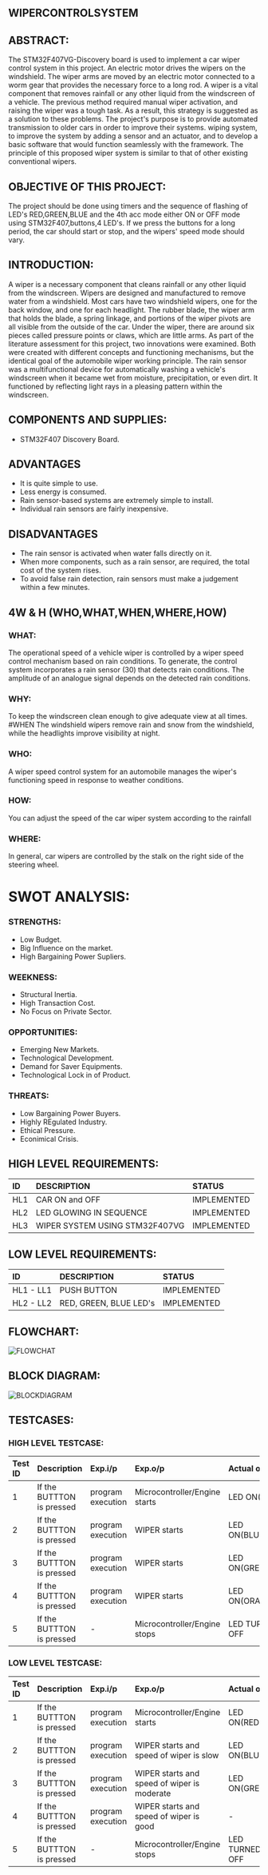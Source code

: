 ## WIPERCONTROLSYSTEM

<h2> ABSTRACT: </h2>

The STM32F407VG-Discovery board is used to implement a car wiper control system in this project. An electric motor drives the wipers on the windshield. The wiper arms are moved by an electric motor connected to a worm gear that provides the necessary force to a long rod. A wiper is a vital component that removes rainfall or any other liquid from the windscreen of a vehicle. The previous method required manual wiper activation, and raising the wiper was a tough task. As a result, this strategy is suggested as a solution to these problems. The project's purpose is to provide automated transmission to older cars in order to improve their systems. wiping system, to improve the system by adding a sensor and an actuator, and to develop a basic software that would function seamlessly with the framework. The principle of this proposed wiper system is similar to that of other existing conventional wipers.



<h2> OBJECTIVE OF THIS PROJECT: </h2>

The project should be done using timers and the sequence of flashing of LED's RED,GREEN,BLUE and the 4th acc mode either ON or OFF mode using STM32F407,buttons,4 LED's. If we press the buttons for a long period, the car should start or stop, and the wipers' speed mode should vary.

<h2> INTRODUCTION: </h2>

A wiper is a necessary component that cleans rainfall or any other liquid from the windscreen. Wipers are designed and manufactured to remove water from a windshield. Most cars have two windshield wipers, one for the back window, and one for each headlight. The rubber blade, the wiper arm that holds the blade, a spring linkage, and portions of the wiper pivots are all visible from the outside of the car. Under the wiper, there are around six pieces called pressure points or claws, which are little arms. As part of the literature assessment for this project, two innovations were examined. Both were created with different concepts and functioning mechanisms, but the identical goal of the automobile wiper working principle. The rain sensor was a multifunctional device for automatically washing a vehicle's windscreen when it became wet from moisture, precipitation, or even dirt. It functioned by reflecting light rays in a pleasing pattern within the windscreen.

<h2> COMPONENTS AND SUPPLIES: </h2>

- STM32F407 Discovery Board.


<h2> ADVANTAGES </h2>

- It is quite simple to use.
- Less energy is consumed.
- Rain sensor-based systems are extremely simple to install.
- Individual rain sensors are fairly inexpensive.


<h2> DISADVANTAGES </h2>

- The rain sensor is activated when water falls directly on it.
- When more components, such as a rain sensor, are required, the total cost of the system rises.
- To avoid false rain detection, rain sensors must make a judgement within a few minutes.


<h2> 4W & H (WHO,WHAT,WHEN,WHERE,HOW) </h2>

<h3> WHAT: </h3>


The operational speed of a vehicle wiper is controlled by a wiper speed control mechanism based on rain conditions. To generate, the control system incorporates a rain sensor (30) that detects rain conditions. The amplitude of an analogue signal depends on the detected rain conditions.


<h3> WHY: </h3>


To keep the windscreen clean enough to give adequate view at all times. #WHEN
The windshield wipers remove rain and snow from the windshield, while the headlights improve visibility at night.


<h3> WHO: </h3>


A wiper speed control system for an automobile manages the wiper's functioning speed in response to weather conditions.


<h3> HOW: </h3>


You can adjust the speed of the car wiper system according to the rainfall


<h3> WHERE: </h3>


In general, car wipers are controlled by the stalk on the right side of the steering wheel.


<h1> SWOT ANALYSIS: </h2>


<h3> STRENGTHS: </h3>

- Low Budget.
- Big Influence on the market.
- High Bargaining Power Supliers.


<h3> WEEKNESS: </h3>

- Structural Inertia.
- High Transaction Cost.
- No Focus on Private Sector.


<h3> OPPORTUNITIES: </h3>

- Emerging New Markets.
- Technological Development.
- Demand for Saver Equipments.
- Technological Lock in of Product.


<h3> THREATS: </h3>

- Low Bargaining Power Buyers.
- Highly REgulated Industry.
- Ethical Pressure.
- Econimical Crisis.



<h2> HIGH LEVEL REQUIREMENTS: </h2>

| ID | DESCRIPTION | STATUS |
|:---| :---------- | :----- |
|HL1 | CAR ON and OFF | IMPLEMENTED |
|HL2 | LED GLOWING IN SEQUENCE | IMPLEMENTED |
|HL3 | WIPER SYSTEM USING STM32F407VG | IMPLEMENTED |


<h2> LOW LEVEL REQUIREMENTS: </h2>

| ID | DESCRIPTION | STATUS |
|:---| :---------- | :----- |
|HL1 - LL1 | PUSH BUTTON | IMPLEMENTED |
|HL2 - LL2 | RED, GREEN, BLUE LED's | IMPLEMENTED |


<h2> FLOWCHART: </h2>



![FLOWCHAT](https://github.com/19wh5a0202-Ujwala/M3_WiperControlSystem/blob/bb11a20c9b26fbdcb7944bebaaea0b6d87edebc0/2_Design/Flowchart/FLOWCHAT.png)



<h2> BLOCK DIAGRAM: </H2>



![BLOCKDIAGRAM](https://github.com/19wh5a0202-Ujwala/M3_WiperControlSystem/blob/bb11a20c9b26fbdcb7944bebaaea0b6d87edebc0/2_Design/blockdiagram/BLOCKDIAGRAM.png)


<h2> TESTCASES: </h2>

<h3> HIGH LEVEL TESTCASE: </h3>

| Test ID	| Description |	Exp.i/p	| Exp.o/p |	Actual o/p | STATUS |
| :------ | :---------- | :------ | :------ | :--------- | :----- |
| 1 | If the BUTTTON is pressed |	program execution |	Microcontroller/Engine starts |	LED ON(RED) |	PASS |
| 2	| If the BUTTTON is pressed |	program execution	| WIPER starts | LED ON(BLUE)	| PASS |
| 3	| If the BUTTTON is pressed |	program execution |	WIPER starts | LED ON(GREEN) |	PASS |
| 4	| If the BUTTTON is pressed	| program execution	| WIPER starts	| LED ON(ORANGE) |	PASS |
| 5	| If the BUTTTON is pressed	| -	| Microcontroller/Engine stops	| LED TURNED OFF |	PASS |


<h3> LOW LEVEL TESTCASE: </h3>

| Test ID	| Description |	Exp.i/p	| Exp.o/p	| Actual o/p | STATUS |
| :------ | :---------- | :------ | :------ | :--------- | :----- |
| 1	| If the BUTTTON is pressed	| program execution	| Microcontroller/Engine starts	| LED ON(RED) |	PASS |
| 2 |	If the BUTTTON is pressed | program execution |	WIPER starts and speed of wiper is slow	| LED ON(BLUE)	| PASS |
| 3 |	If the BUTTTON is pressed | program execution	| WIPER starts and speed of wiper is moderate |	LED ON(GREEN)	| PASS |
| 4 |	If the BUTTTON is pressed | program execution | WIPER starts and speed of wiper is good	| - | PASS |
| 5	| If the BUTTTON is pressed | - |	Microcontroller/Engine stops | LED TURNED OFF	| PASS |



